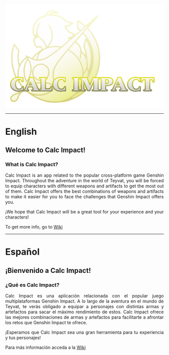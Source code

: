 <div align="center">
<img src="Imgs\logo.png">
    
</div>


<div align="justify">
    
___
# English
    
## Welcome to Calc Impact!
### What is Calc Impact?
Calc Impact is an app related to the popular cross-platform game Genshin Impact. Throughout the adventure in the world of Teyvat, you will be forced to equip characters with different weapons and artifacts to get the most out of them. Calc Impact offers the best combinations of weapons and artifacts to make it easier for you to face the challenges that Genshin Impact offers you.
    
¡We hope that Calc Impact will be a great tool for your experience and your characters!
    
To get more info, go to [Wiki](https://github.com/Tomhuel/proyecto-ets-daw/wiki/%F0%9F%87%AC%F0%9F%87%A7-Home)
___
    
# Español
    
## ¡Bienvenido a Calc Impact! 
### ¿Qué es Calc Impact?
Calc Impact es una aplicación relacionada con el popular juego multiplataformas Genshin Impact. A lo largo de la aventura en el mundo de Teyvat, te verás obligado a equipar a personajes con distintas armas y artefactos para sacar el máximo rendimiento de estos. Calc Impact ofrece las mejores combinaciones de armas y artefactos para facilitarte a afrontar los retos que Genshin Impact te ofrece. 
    
¡Esperamos que Calc Impact sea una gran herramienta para tu experiencia y tus personajes!
    
Para más información acceda a la [Wiki](https://github.com/Tomhuel/proyecto-ets-daw/wiki/%F0%9F%87%AA%F0%9F%87%B8-Home)
</div>
